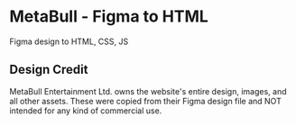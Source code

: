 # MetaBull - Figma to HTML

Figma design to HTML, CSS, JS

## Design Credit

MetaBull Entertainment Ltd. owns the website's entire design, images, and all other assets. These were copied from their Figma design file and NOT intended for any kind of commercial use.
